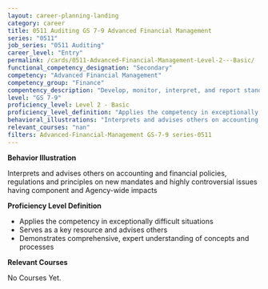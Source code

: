 ```yaml
---
layout: career-planning-landing
category: career
title: 0511 Auditing GS 7-9 Advanced Financial Management
series: "0511"
job_series: "0511 Auditing"
career_level: "Entry"
permalink: /cards/0511-Advanced-Financial-Management-Level-2---Basic/
functional_competency_designation: "Secondary"
competency: "Advanced Financial Management"
competency_group: "Finance"
compentency_description: "Develop, monitor, interpret, and report standardized processes/operations to ensure transparency and compliance with financial statutory, regulatory, and leadership guidance with the intent of promoting effectiveness and accountability."
level: "GS 7-9"
proficiency_level: Level 2 - Basic
proficiency_level_definition: "Applies the competency in exceptionally difficult situations ? Serves as a key resource and advises others ? Demonstrates comprehensive, expert understanding of concepts and processes"
behavioral_illustrations: "Interprets and advises others on accounting and financial policies, regulations and principles on new mandates and highly controversial issues having component and Agency-wide impacts"
relevant_courses: "nan"
filters: Advanced-Financial-Management GS-7-9 series-0511
---
```


<div id="cfo-card-content-behavioral-illustrations" class="cfo-inner-card-content">
<p><b>Behavior Illustration</b></p>
<p>Interprets and advises others on accounting and financial policies, regulations and principles on new mandates and highly controversial issues having component and Agency-wide impacts</p>
</div>

<div id="cfo-card-content-proficiency-level-definition" class="cfo-inner-card-content">

<p><b>Proficiency Level Definition</b></p>
<ul><li>Applies the competency in exceptionally difficult situations</li>
<li>Serves as a key resource and advises others</li>
<li>Demonstrates comprehensive, expert understanding of concepts and processes</li>
</ul></div>

<div id="cfo-card-content-relevant-courses" class="cfo-inner-card-content">
<p><b>Relevant Courses</b></p>
<div class="cfo-courses-outer">
<div class="cfo-courses-inner">No Courses Yet.</div>
</div>
</div>
